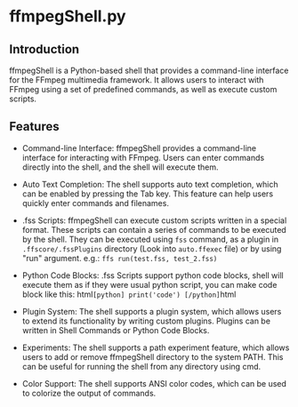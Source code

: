 # ffmpegShell.py

## Introduction

ffmpegShell is a Python-based shell that provides a command-line interface for the FFmpeg multimedia framework. It allows users to interact with FFmpeg using a set of predefined commands, as well as execute custom scripts.

## Features

- Command-line Interface: ffmpegShell provides a command-line interface for interacting with FFmpeg. Users can enter commands directly into the shell, and the shell will execute them.

- Auto Text Completion: The shell supports auto text completion, which can be enabled by pressing the Tab key. This feature can help users quickly enter commands and filenames.

- .fss Scripts: ffmpegShell can execute custom scripts written in a special format. These scripts can contain a series of commands to be executed by the shell. They can be executed using ```fss``` command, as a plugin in ```.ffscore/.fssPlugins``` directory (Look into ``auto.ffexec`` file) or by using "run" argument. e.g.: ```ffs run(test.fss, test_2.fss)```

- Python Code Blocks: .fss Scripts support python code blocks, shell will execute them as if they were usual python script, you can make code block like this:
html```[python]
print('code')
[/python]```html

- Plugin System: The shell supports a plugin system, which allows users to extend its functionality by writing custom plugins. Plugins can be written in Shell Commands or Python Code Blocks.

- Experiments: The shell supports a path experiment feature, which allows users to add or remove ffmpegShell directory to the system PATH. This can be useful for running the shell from any directory using cmd.

- Color Support: The shell supports ANSI color codes, which can be used to colorize the output of commands.